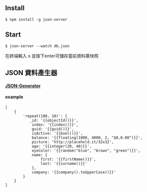 ## Install ##
    $ npm install -g json-server 

## Start ##
    $ json-server --watch db.json 

 在終端輸入 s 並按下enter可儲存當前資料庫快照

## JSON 資料產生器 ##
   #### [JSON-Generator](http://beta.json-generator.com/) ####

   #### example ####
    [
        {
            'repeat(100, 10)': {
               _id: '{{objectId()}}',
                index: '{{index()}}',
                guid: '{{guid()}}',
                isActive: '{{bool()}}',
                balance: '{{floating(1000, 4000, 2, "$0,0.00")}}',
                picture: 'http://placehold.it/32x32',
                age: '{{integer(20, 40)}}',
                eyeColor: '{{random("blue", "brown", "green")}}',
                name: {
                    first: '{{firstName()}}',
                    last: '{{surname()}}'
                },
                company: '{{company().toUpperCase()}}'
            }
        }
    ]